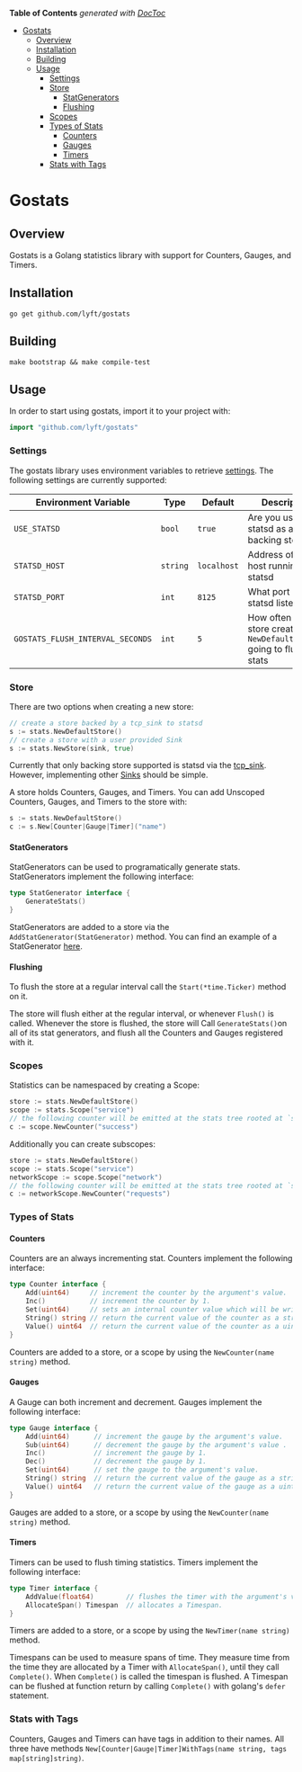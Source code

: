 <!-- START doctoc generated TOC please keep comment here to allow auto update -->
<!-- DON'T EDIT THIS SECTION, INSTEAD RE-RUN doctoc TO UPDATE -->
**Table of Contents**  *generated with [DocToc](https://github.com/thlorenz/doctoc)*

- [Gostats](#gostats)
  - [Overview](#overview)
  - [Installation](#installation)
  - [Building](#building)
  - [Usage](#usage)
    - [Settings](#settings)
    - [Store](#store)
      - [StatGenerators](#statgenerators)
      - [Flushing](#flushing)
    - [Scopes](#scopes)
    - [Types of Stats](#types-of-stats)
      - [Counters](#counters)
      - [Gauges](#gauges)
      - [Timers](#timers)
    - [Stats with Tags](#stats-with-tags)

<!-- END doctoc generated TOC please keep comment here to allow auto update -->

# Gostats

## Overview

Gostats is a Golang statistics library with support for Counters, Gauges, and Timers.

## Installation

```
go get github.com/lyft/gostats
```

## Building

```
make bootstrap && make compile-test
```

## Usage
 
In order to start using gostats, import it to your project with:

```Go
import "github.com/lyft/gostats"
```

### Settings

The gostats library uses environment variables to retrieve [settings](https://github.com/lyft/gostats/blob/master/settings.go).
The following settings are currently supported:


|Environment Variable|Type|Default|Description|
|---|---|---|---|
|`USE_STATSD`|`bool`|`true`|Are you using statsd as a backing store|
|`STATSD_HOST`|`string`|`localhost`|Address of the host running statsd|
|`STATSD_PORT`|`int`|`8125`|What port is statsd listening on|
|`GOSTATS_FLUSH_INTERVAL_SECONDS`|`int`|`5`|How often is the a store created by `NewDefaultStore()` going to flush stats|

### Store

There are two options when creating a new store: 

```Go
// create a store backed by a tcp_sink to statsd
s := stats.NewDefaultStore()
// create a store with a user provided Sink
s := stats.NewStore(sink, true)
```

Currently that only backing store supported is statsd via the [tcp_sink](https://github.com/lyft/gostats/blob/master/tcp_sink.go).
However, implementing other [Sinks](https://github.com/lyft/gostats/blob/master/sink.go) should be simple.

A store holds Counters, Gauges, and Timers. You can add Unscoped Counters, Gauges, and Timers to the store
with:

```Go
s := stats.NewDefaultStore()
c := s.New[Counter|Gauge|Timer]("name")
```

#### StatGenerators

StatGenerators can be used to programatically generate stats. StatGenerators implement the following interface:

```Go
type StatGenerator interface {
	GenerateStats()
}
```

StatGenerators are added to a store via the `AddStatGenerator(StatGenerator)` method. You can find an example of a 
StatGenerator [here](https://github.com/lyft/gostats/blob/master/runtime.go).

#### Flushing

To flush the store at a regular interval call the `Start(*time.Ticker)` method on it.

The store will flush either at the regular interval, or whenever `Flush()` is called. Whenever the store is flushed, 
the store will Call `GenerateStats()`on all of its stat generators, and flush all the Counters and Gauges registered with it.

### Scopes

Statistics can be namespaced by creating a Scope:

```Go
store := stats.NewDefaultStore()
scope := stats.Scope("service")
// the following counter will be emitted at the stats tree rooted at `service`.
c := scope.NewCounter("success")
```

Additionally you can create subscopes:

```Go
store := stats.NewDefaultStore()
scope := stats.Scope("service")
networkScope := scope.Scope("network")
// the following counter will be emitted at the stats tree rooted at `service.network`.
c := networkScope.NewCounter("requests")
```

### Types of Stats

#### Counters

Counters are an always incrementing stat. Counters implement the following interface:

```Go
type Counter interface {
	Add(uint64)     // increment the counter by the argument's value.
	Inc()           // increment the counter by 1.
	Set(uint64)     // sets an internal counter value which will be written in the next flush. Its use is discouraged as it may break the counter's "always incrementing" semantics.
	String() string // return the current value of the counter as a string.
	Value() uint64  // return the current value of the counter as a uint64.
}
```

Counters are added to a store, or a scope by using the `NewCounter(name string)` method.

#### Gauges

A Gauge can both increment and decrement. Gauges implement the following interface:

```Go
type Gauge interface {
	Add(uint64)      // increment the gauge by the argument's value.
	Sub(uint64)      // decrement the gauge by the argument's value .
	Inc()            // increment the gauge by 1.
	Dec()            // decrement the gauge by 1.
	Set(uint64)      // set the gauge to the argument's value.
	String() string  // return the current value of the gauge as a string.
	Value() uint64   // return the current value of the gauge as a uint64.
}
```

Gauges are added to a store, or a scope by using the `NewCounter(name string)` method.

#### Timers

Timers can be used to flush timing statistics. Timers implement the following interface:

```Go
type Timer interface {
	AddValue(float64)        // flushes the timer with the argument's value.
	AllocateSpan() Timespan  // allocates a Timespan.
}
```

Timers are added to a store, or a scope by using the `NewTimer(name string)` method.

Timespans can be used to measure spans of time. They measure time from the time they are allocated by a Timer with `AllocateSpan()`,
until they call `Complete()`. When `Complete()` is called the timespan is flushed. A Timespan can be flushed at function
return by calling `Complete()` with golang's `defer` statement.

### Stats with Tags

Counters, Gauges and Timers can have tags in addition to their names. All three have methods 
`New[Counter|Gauge|Timer]WithTags(name string, tags map[string]string)`.